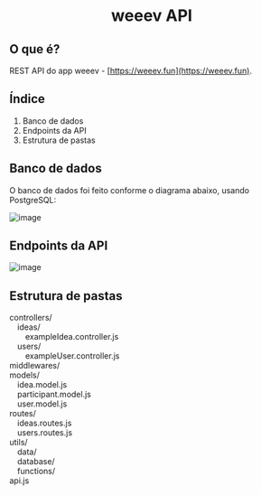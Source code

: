 # <p align='center'>weeev API</p>
  
## O que é?

REST API do app weeev - [https://weeev.fun](https://weeev.fun).
  
## Índice
  
 1. Banco de dados  
 2. Endpoints da API  
 3. Estrutura de pastas  

 ## Banco de dados

 O banco de dados foi feito conforme o diagrama abaixo, usando PostgreSQL:

 ![image](https://user-images.githubusercontent.com/66050113/203556877-02303ce8-2301-4185-b1eb-5e5e1eaa0ee4.png)

 ## Endpoints da API

 ![image](https://user-images.githubusercontent.com/66050113/203557532-56387892-ba7d-46bd-bbe2-a2f1b97c6f6d.png)

 ## Estrutura de pastas

 controllers/  
 &emsp;ideas/  
 &emsp;&emsp;exampleIdea.controller.js  
 &emsp;users/  
 &emsp;&emsp;exampleUser.controller.js  
 middlewares/  
 models/  
 &emsp;idea.model.js  
 &emsp;participant.model.js  
 &emsp;user.model.js  
 routes/  
 &emsp;ideas.routes.js  
 &emsp;users.routes.js  
 utils/  
 &emsp;data/  
 &emsp;database/  
 &emsp;functions/  
 api.js  